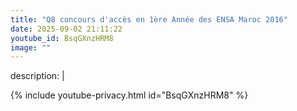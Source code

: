 ```yaml
---
title: "Q8 concours d'accès en 1ère Année des ENSA Maroc 2016"
date: 2025-09-02 21:11:22 
youtube_id: BsqGXnzHRM8
image: ""
---
```

description: |
  
{% include youtube-privacy.html id="BsqGXnzHRM8" %}
